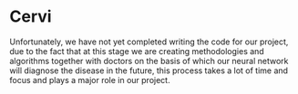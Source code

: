# Cervi
Unfortunately, we have not yet completed writing the code for our project, due to the fact that at this stage we are creating methodologies and algorithms together with doctors on the basis of which our neural network will diagnose the disease in the future, this process takes a lot of time and focus and plays a major role in our project.
